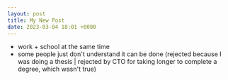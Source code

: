 ```yaml
---
layout: post
title: My New Post
date: 2023-03-04 18:01 +0000
---
```


* work + school at the same time
* some people just don't understand it can be done (rejected because I was doing a thesis | rejected by CTO for taking 
  longer to complete a degree, which wasn't true)

